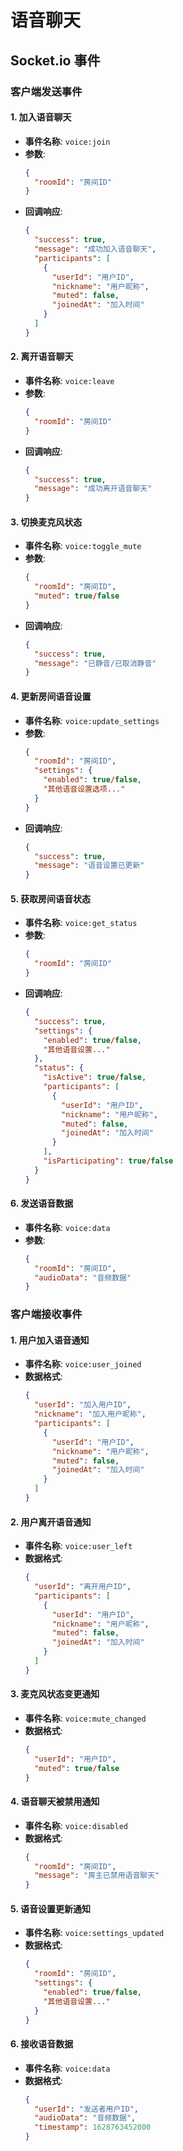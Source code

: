 # 语音聊天

## Socket.io 事件

### 客户端发送事件

#### 1. 加入语音聊天
- **事件名称**: `voice:join`
- **参数**:
  ```json
  {
    "roomId": "房间ID"
  }
  ```
- **回调响应**:
  ```json
  {
    "success": true,
    "message": "成功加入语音聊天",
    "participants": [
      {
        "userId": "用户ID",
        "nickname": "用户昵称",
        "muted": false,
        "joinedAt": "加入时间"
      }
    ]
  }
  ```

#### 2. 离开语音聊天
- **事件名称**: `voice:leave`
- **参数**:
  ```json
  {
    "roomId": "房间ID"
  }
  ```
- **回调响应**:
  ```json
  {
    "success": true,
    "message": "成功离开语音聊天"
  }
  ```

#### 3. 切换麦克风状态
- **事件名称**: `voice:toggle_mute`
- **参数**:
  ```json
  {
    "roomId": "房间ID",
    "muted": true/false
  }
  ```
- **回调响应**:
  ```json
  {
    "success": true,
    "message": "已静音/已取消静音"
  }
  ```

#### 4. 更新房间语音设置
- **事件名称**: `voice:update_settings`
- **参数**:
  ```json
  {
    "roomId": "房间ID",
    "settings": {
      "enabled": true/false,
      "其他语音设置选项..."
    }
  }
  ```
- **回调响应**:
  ```json
  {
    "success": true,
    "message": "语音设置已更新"
  }
  ```

#### 5. 获取房间语音状态
- **事件名称**: `voice:get_status`
- **参数**:
  ```json
  {
    "roomId": "房间ID"
  }
  ```
- **回调响应**:
  ```json
  {
    "success": true,
    "settings": {
      "enabled": true/false,
      "其他语音设置..."
    },
    "status": {
      "isActive": true/false,
      "participants": [
        {
          "userId": "用户ID",
          "nickname": "用户昵称",
          "muted": false,
          "joinedAt": "加入时间"
        }
      ],
      "isParticipating": true/false
    }
  }
  ```

#### 6. 发送语音数据
- **事件名称**: `voice:data`
- **参数**:
  ```json
  {
    "roomId": "房间ID",
    "audioData": "音频数据"
  }
  ```

### 客户端接收事件

#### 1. 用户加入语音通知
- **事件名称**: `voice:user_joined`
- **数据格式**:
  ```json
  {
    "userId": "加入用户ID",
    "nickname": "加入用户昵称",
    "participants": [
      {
        "userId": "用户ID",
        "nickname": "用户昵称",
        "muted": false,
        "joinedAt": "加入时间"
      }
    ]
  }
  ```

#### 2. 用户离开语音通知
- **事件名称**: `voice:user_left`
- **数据格式**:
  ```json
  {
    "userId": "离开用户ID",
    "participants": [
      {
        "userId": "用户ID",
        "nickname": "用户昵称",
        "muted": false,
        "joinedAt": "加入时间"
      }
    ]
  }
  ```

#### 3. 麦克风状态变更通知
- **事件名称**: `voice:mute_changed`
- **数据格式**:
  ```json
  {
    "userId": "用户ID",
    "muted": true/false
  }
  ```

#### 4. 语音聊天被禁用通知
- **事件名称**: `voice:disabled`
- **数据格式**:
  ```json
  {
    "roomId": "房间ID",
    "message": "房主已禁用语音聊天"
  }
  ```

#### 5. 语音设置更新通知
- **事件名称**: `voice:settings_updated`
- **数据格式**:
  ```json
  {
    "roomId": "房间ID",
    "settings": {
      "enabled": true/false,
      "其他语音设置..."
    }
  }
  ```

#### 6. 接收语音数据
- **事件名称**: `voice:data`
- **数据格式**:
  ```json
  {
    "userId": "发送者用户ID",
    "audioData": "音频数据",
    "timestamp": 1628763452000
  }
  ```
